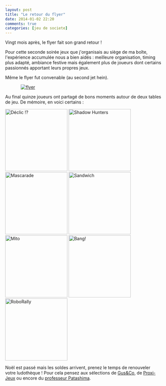 ```yaml
---
layout: post
title: "Le retour du flyer"
date: 2014-01-02 22:20
comments: true
categories: [jeu de societe]
---
```

Vingt mois après, le flyer fait son grand retour&nbsp;!

Pour cette seconde soirée jeux que j'organisais au siège de ma boîte, l'expérience accumulée nous a bien aidés&nbsp;:
meilleure organisation, timing plus adapté, ambiance festive mais également plus de joueurs dont certains passionnés apportant leurs propres jeux.
<!--more-->
Même le flyer fut convenable (au second jet hein).

<p>
  <a class="fancybox" href="//lh4.googleusercontent.com/-fXuoRfgzjAI/UsW0XaNQOjI/AAAAAAAAD_k/I5f6Hf1ozdY/w747-h420-no/jeux2013_02.jpg" data-fancybox-group="flyer2" title="flyer" style="margin-left:10%;"><img src="https://lh5.googleusercontent.com/MuAu55bylWyH0gmAPiTRgYZx5iAK1czUQIWOOXSSKr0=w368-h207-p-no" alt="flyer" /></a>
</p>

Au final quinze joueurs ont partagé de bons moments autour de deux tables de jeu. De mémoire, en voici certains&nbsp;:

<p>
  <a class="fancybox" href="http://www.jeuxdenim.be/images/jeux/Declic_large01.jpg" data-fancybox-group="jeux" title="Déclic !?"><img src="http://www.jeuxdenim.be/images/jeux/Declic_large01.jpg" alt="Déclic !?" style="height:200px;" /></a>
  <a class="fancybox" href="http://www.jeuxdenim.be/images/jeux/ShadowHunters_large01.jpg" data-fancybox-group="jeux" title="Shadow Hunters"><img src="http://www.jeuxdenim.be/images/jeux/ShadowHunters_large01.jpg" alt="Shadow Hunters" style="height:200px;" /></a>
  <a class="fancybox" href="http://boardsandbees.files.wordpress.com/2013/09/mascarade.jpg" data-fancybox-group="jeux" title="Mascarade"><img src="http://boardsandbees.files.wordpress.com/2013/09/mascarade.jpg" alt="Mascarade" style="height:200px;" /></a>
  <a class="fancybox" href="http://www.bargaming.fr/wp-content/uploads/2011/04/couvertureSandwich-629x640.jpg" data-fancybox-group="jeux" title="Sandwich"><img src="http://www.bargaming.fr/wp-content/uploads/2011/04/couvertureSandwich-629x640.jpg" alt="Sandwich" style="height:200px;" /></a>
  <a class="fancybox" href="http://www.gigamic.com/files/catalog/products/images/mainproduct/gigamic-drmit-_mito-box-right-bd.jpg" data-fancybox-group="jeux" title="Mito"><img src="http://www.gigamic.com/files/catalog/products/images/mainproduct/gigamic-drmit-_mito-box-right-bd.jpg" alt="Mito" style="height:200px;" /></a>
  <a class="fancybox" href="http://upload.wikimedia.org/wikipedia/fr/1/10/Logo_Bang!.png" data-fancybox-group="jeux" title="Bang!"><img src="http://upload.wikimedia.org/wikipedia/fr/1/10/Logo_Bang!.png" alt="Bang!" style="height:200px;" /></a>
  <a class="fancybox" href="http://www.gametableonline.com/wp-content/uploads/2013/05/RoboRally-412x260f.jpg" data-fancybox-group="jeux" title="RoboRally"><img src="http://www.gametableonline.com/wp-content/uploads/2013/05/RoboRally-412x260f.jpg" alt="RoboRally" style="height:200px;" /></a>
</p>

Noël est passé mais les soldes arrivent, prenez le temps de renouveler votre ludothèque&nbsp;!
Pour cela pensez aux sélections de [Gus&amp;Co](http://gusandco.net/2013/12/04/les-jeux-de-noel-2013/),
de [Proxi-Jeux](http://podcast.proxi-jeux.fr/2013/12/dossier-guide-dachat-noel-2013/)
ou encore du [professeur Patashima](http://www.laselectiondudimanche.com/2013-crazy-time-notre-jeu-de-lannee/).
